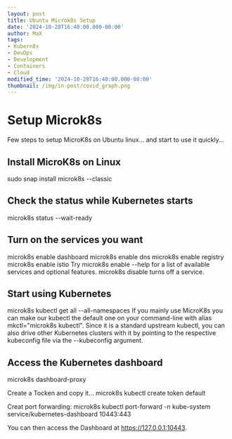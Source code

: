 ```yaml
---
layout: post
title: Ubuntu Microk8s Setup
date: '2024-10-28T16:40:00.000-08:00'
author: MaX
tags:
- Kubern8s
- DevOps
- Development
- Containers
- Cloud
modified_time: '2024-10-28T16:40:00.000-08:00'
thumbnail: /img/in-post/covid_graph.png
---
```

# Setup Microk8s
Few steps to setup MicroK8s on Ubuntu linux... and start to use it quickly...

## Install MicroK8s on Linux

sudo snap install microk8s --classic

## Check the status while Kubernetes starts

microk8s status --wait-ready

## Turn on the services you want

microk8s enable dashboard
microk8s enable dns
microk8s enable registry
microk8s enable istio
Try microk8s enable --help for a list of available services and optional features. microk8s disable <name> turns off a service.

## Start using Kubernetes

microk8s kubectl get all --all-namespaces
If you mainly use MicroK8s you can make our kubectl the default one on your command-line with alias mkctl="microk8s kubectl". Since it is a standard upstream kubectl, you can also drive other Kubernetes clusters with it by pointing to the respective kubeconfig file via the --kubeconfig argument.

## Access the Kubernetes dashboard

microk8s dashboard-proxy

Create a Tocken and copy it...
microk8s kubectl create token default

Creat port forwarding:
microk8s kubectl port-forward -n kube-system service/kubernetes-dashboard 10443:443

You can then access the Dashboard at https://127.0.0.1:10443.